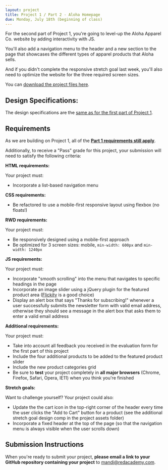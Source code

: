 ```yaml
---
layout: project
title: Project 1 / Part 2 - Aloha Homepage
due: Monday, July 18th (beginning of class)
---
```


For the second part of Project 1, you're going to level-up the Aloha Apparel Co. website by adding interactivity with JS.

You'll also add a navigation menu to the header and a new section to the page that showcases the different types of apparel products that Aloha sells.

And if you didn't complete the responsive stretch goal last week, you'll also need to optimize the website for the three required screen sizes.

You can [download the project files here](https://s3-us-west-2.amazonaws.com/red-wdp/project-files/project-01b.zip).

## Design Specifications:

The design specifications are the [same as for the first part of Project 1](/project/project-1-part-1-aloha-homepage/).

## Requirements

As we are building on Project 1, all of the **[Part 1 requirements still apply](/project/project-1-part-1-aloha-homepage/)**.

Additionally, to receive a "Pass" grade for this project, your submission will need to satisfy the following criteria:

**HTML requirements:**

Your project must:

- Incorporate a list-based navigation menu

**CSS requirements:**

- Be refactored to use a mobile-first responsive layout using flexbox (no floats!)

**RWD requirements:**

Your project must:

- Be responsively designed using a mobile-first approach
- Be optimized for 3 screen sizes: mobile, `min-width: 600px` and `min-width: 1240px`

**JS requirements:**

Your project must:

- Incorporate "smooth scrolling" into the menu that navigates to specific headings in the page
- Incorporate an image slider using a jQuery plugin for the featured product area ([Flickity](http://flickity.metafizzy.co/) is a good choice)
- Display an alert box that says "Thanks for subscribing!" whenever a user successfully submits the newsletter form with valid email address, otherwise they should see a message in the alert box that asks them to enter a valid email address

**Additional requirements:**

Your project must:

- Take into account all feedback you received in the evaluation form for the first part of this project
- Include the four additional products to be added to the featured product slider
- Include the new product categories grid
- Be sure to **test** your project completely in **all major browsers** (Chrome, Firefox, Safari, Opera, IE11) when you think you're finished

**Stretch goals:**

Want to challenge yourself? Your project could also:

- Update the the cart icon in the top-right corner of the header every time the user clicks the "Add to Cart" button for a product (see the additional stretch goal design comp in the project assets folder)
- Incorporate a fixed header at the top of the page (so that the navigation menu is always visible when the user scrolls down)

## Submission Instructions

When you're ready to submit your project, **please email a link to your GitHub repository containing your project** to [mandi@redacademy.com](mailto:mandi@redacademy.com).
